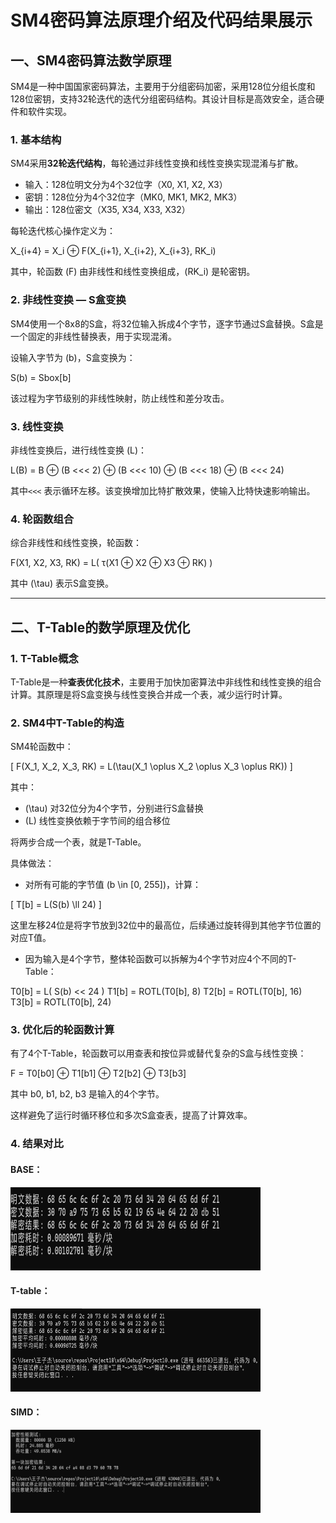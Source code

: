 # SM4密码算法原理介绍及代码结果展示

## 一、SM4密码算法数学原理

SM4是一种中国国家密码算法，主要用于分组密码加密，采用128位分组长度和128位密钥，支持32轮迭代的迭代分组密码结构。其设计目标是高效安全，适合硬件和软件实现。

### 1. 基本结构

SM4采用**32轮迭代结构**，每轮通过非线性变换和线性变换实现混淆与扩散。

- 输入：128位明文分为4个32位字（X0, X1, X2, X3）
- 密钥：128位分为4个32位字（MK0, MK1, MK2, MK3）
- 输出：128位密文（X35, X34, X33, X32）

每轮迭代核心操作定义为：

X_{i+4} = X_i ⊕ F(X_{i+1}, X_{i+2}, X_{i+3}, RK_i)

其中，轮函数 \(F\) 由非线性和线性变换组成，\(RK_i\) 是轮密钥。

### 2. 非线性变换 — S盒变换

SM4使用一个8x8的S盒，将32位输入拆成4个字节，逐字节通过S盒替换。S盒是一个固定的非线性替换表，用于实现混淆。

设输入字节为 \(b\)，S盒变换为：

S(b) = Sbox[b]

该过程为字节级别的非线性映射，防止线性和差分攻击。

### 3. 线性变换

非线性变换后，进行线性变换 \(L\)：

L(B) = B ⊕ (B <<< 2) ⊕ (B <<< 10) ⊕ (B <<< 18) ⊕ (B <<< 24)

其中`<<<` 表示循环左移。该变换增加比特扩散效果，使输入比特快速影响输出。

### 4. 轮函数组合

综合非线性和线性变换，轮函数：

F(X1, X2, X3, RK) = L( τ(X1 ⊕ X2 ⊕ X3 ⊕ RK) )

其中 \(\tau\) 表示S盒变换。

---

## 二、T-Table的数学原理及优化

### 1. T-Table概念

T-Table是一种**查表优化技术**，主要用于加快加密算法中非线性和线性变换的组合计算。其原理是将S盒变换与线性变换合并成一个表，减少运行时计算。

### 2. SM4中T-Table的构造

SM4轮函数中：

\[
F(X_1, X_2, X_3, RK) = L(\tau(X_1 \oplus X_2 \oplus X_3 \oplus RK))
\]

其中：

- \(\tau\) 对32位分为4个字节，分别进行S盒替换
- \(L\) 线性变换依赖于字节间的组合移位

将两步合成一个表，就是T-Table。

具体做法：

- 对所有可能的字节值 \(b \in [0, 255]\)，计算：

\[
T[b] = L(S(b) \ll 24)
\]

这里左移24位是将字节放到32位中的最高位，后续通过旋转得到其他字节位置的对应T值。

- 因为输入是4个字节，整体轮函数可以拆解为4个字节对应4个不同的T-Table：

T0[b] = L( S(b) << 24 )
T1[b] = ROTL(T0[b], 8)
T2[b] = ROTL(T0[b], 16)
T3[b] = ROTL(T0[b], 24)

### 3. 优化后的轮函数计算

有了4个T-Table，轮函数可以用查表和按位异或替代复杂的S盒与线性变换：

F = T0[b0] ⊕ T1[b1] ⊕ T2[b2] ⊕ T3[b3]

其中 b0, b1, b2, b3 是输入的4个字节。

这样避免了运行时循环移位和多次S盒查表，提高了计算效率。


### 4. 结果对比
#### BASE：
<img width="400" height="133" alt="result" src="https://github.com/MY0495/SDU_Summer_innovation_and_entrepreneurship_practice/blob/main/project1/SM4base.png" />

#### T-table：
<img width="400" height="133" alt="result" src="https://github.com/MY0495/SDU_Summer_innovation_and_entrepreneurship_practice/blob/main/project1/SM4table.png" />

#### SIMD：
<img width="400" height="133" alt="result" src="https://github.com/MY0495/SDU_Summer_innovation_and_entrepreneurship_practice/blob/main/project1/SM4SIMD.png" />


